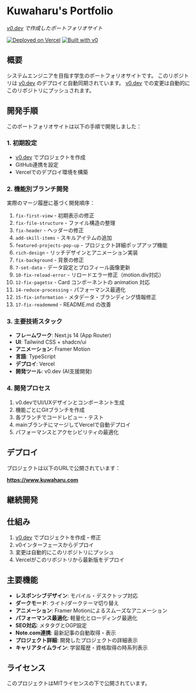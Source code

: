 # Kuwaharu's Portfolio

*[v0.dev](https://v0.dev) で作成したポートフォリオサイト*

[![Deployed on Vercel](https://img.shields.io/badge/Deployed%20on-Vercel-black?style=for-the-badge&logo=vercel)](https://vercel.com/kuwaharu-gits-projects/v0-v0-portfolio)
[![Built with v0](https://img.shields.io/badge/Built%20with-v0.dev-black?style=for-the-badge)](https://v0.dev/chat/projects/pfywdy6wx04)

## 概要

システムエンジニアを目指す学生のポートフォリオサイトです。
このリポジトリは [v0.dev](https://v0.dev) のデプロイと自動同期されています。
[v0.dev](https://v0.dev) での変更は自動的にこのリポジトリにプッシュされます。

## 開発手順

このポートフォリオサイトは以下の手順で開発しました：

### 1. 初期設定
- [v0.dev](https://v0.dev) でプロジェクトを作成
- GitHub連携を設定
- Vercelでのデプロイ環境を構築

### 2. 機能別ブランチ開発
実際のマージ履歴に基づく開発順序：

1. `fix-first-view` - 初期表示の修正
2. `fix-file-structure` - ファイル構造の整理
3. `fix-header` - ヘッダーの修正
4. `add-skill-items` - スキルアイテムの追加
5. `featured-projects-pop-up` - プロジェクト詳細ポップアップ機能
6. `rich-design` - リッチデザインとアニメーション実装
7. `fix-background` - 背景の修正
8. `7-set-data` - データ設定とプロフィール画像更新
9. `10-fix-reload-error` - リロードエラー修正（motion.div対応）
10. `12-fix-pagetsx` - Card コンポーネントの animation 対応
11. `14-reduce-processing` - パフォーマンス最適化
12. `15-fix-information` - メタデータ・ブランディング情報修正
13. `17-fix-readememd` - README.md の改善

### 3. 主要技術スタック
- **フレームワーク**: Next.js 14 (App Router)
- **UI**: Tailwind CSS + shadcn/ui
- **アニメーション**: Framer Motion
- **言語**: TypeScript
- **デプロイ**: Vercel
- **開発ツール**: v0.dev (AI支援開発)

### 4. 開発プロセス
1. v0.devでUI/UXデザインとコンポーネント生成
2. 機能ごとにGitブランチを作成
3. 各ブランチでコードレビュー・テスト
4. mainブランチにマージしてVercelで自動デプロイ
5. パフォーマンスとアクセシビリティの最適化

## デプロイ

プロジェクトは以下のURLで公開されています：

**https://www.kuwaharu.com**

## 継続開発


## 仕組み

1. [v0.dev](https://v0.dev) でプロジェクトを作成・修正
2. v0インターフェースからデプロイ
3. 変更は自動的にこのリポジトリにプッシュ
4. Vercelがこのリポジトリから最新版をデプロイ

## 主要機能

- **レスポンシブデザイン**: モバイル・デスクトップ対応
- **ダークモード**: ライト/ダークテーマ切り替え
- **アニメーション**: Framer Motionによるスムーズなアニメーション
- **パフォーマンス最適化**: 軽量化とローディング最適化
- **SEO対応**: メタタグとOGP設定
- **Note.com連携**: 最新記事の自動取得・表示
- **プロジェクト詳細**: 開発したプロジェクトの詳細表示
- **キャリアタイムライン**: 学習履歴・資格取得の時系列表示


## ライセンス

このプロジェクトはMITライセンスの下で公開されています。

